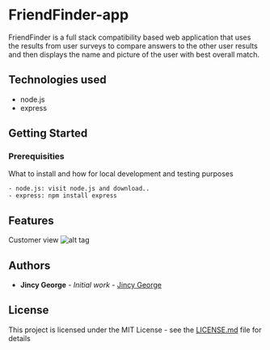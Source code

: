 # FriendFinder-app
FriendFinder is a full stack compatibility based web application that uses the results from user surveys to compare answers to the other user results and then displays the name and picture of the user with best overall match.

## Technologies used
- node.js
- express

## Getting Started

### Prerequisities

What to install and how for local development and testing purposes

```
- node.js: visit node.js and download..
- express: npm install express
```

## Features

Customer view
![alt tag]('http://g.recordit.co/GAdpDIll1b.gif')

## Authors

* **Jincy George** - *Initial work* - [Jincy George](https://github.com)


## License

This project is licensed under the MIT License - see the [LICENSE.md](LICENSE.md) file for details

